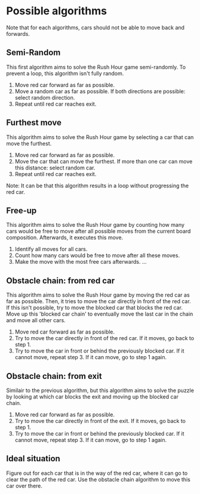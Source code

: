 # Possible algorithms

Note that for each algorithms, cars should not be able to move back and forwards.

## Semi-Random

This first algorithm aims to solve the Rush Hour game semi-randomly. To prevent a loop, this algorithm isn't fully random.

1. Move red car forward as far as possible.
2. Move a random car as far as possible. If both directions are possible: select random direction. 
3. Repeat until red car reaches exit.

## Furthest move

This algorithm aims to solve the Rush Hour game by selecting a car that can move the furthest.

1. Move red car forward as far as possible.
2. Move the car that can move the furthest. If more than one car can move this distance: select random car.
3. Repeat until red car reaches exit.

Note: It can be that this algorithm results in a loop without progressing the red car.

## Free-up

This algorithm aims to solve the Rush Hour game by counting how many cars would be free to move after all possible moves from the current board composition. Afterwards, it executes this move.

1. Identify all moves for all cars.
2. Count how many cars would be free to move after all these moves.
3. Make the move with the most free cars afterwards.
...

## Obstacle chain: from red car

This algorithm aims to solve the Rush Hour game by moving the red car as far as possible. Then, it tries to move the car directly in front of the red car. If this isn't possible, try to move the blocked car that blocks the red car. Move up this 'blocked car chain' to eventually move the last car in the chain and move all other cars. 

1. Move red car forward as far as possible.
2. Try to move the car directly in front of the red car. If it moves, go back to step 1.
3. Try to move the car in front or behind the previously blocked car. If it cannot move, repeat step 3. If it can move, go to step 1 again.

## Obstacle chain: from exit

Similair to the previous algorithm, but this algorithm aims to solve the puzzle by looking at which car blocks the exit and moving up the blocked car chain.

1. Move red car forward as far as possible.
2. Try to move the car directly in front of the exit. If it moves, go back to step 1.
3. Try to move the car in front or behind the previously blocked car. If it cannot move, repeat step 3. If it can move, go to step 1 again.

## Ideal situation

Figure out for each car that is in the way of the red car, where it can go to clear the path of the red car. Use the obstacle chain algorithm to move this car over there.